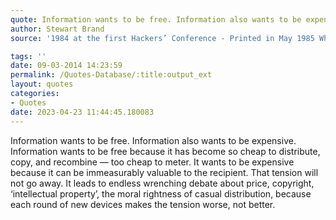 ```yaml
---
quote: Information wants to be free. Information also wants to be expensive.
author: Stewart Brand
source: '1984 at the first Hackers’ Conference - Printed in May 1985 Whole Earth Review'

tags: ''
date: 09-03-2014 14:23:59
permalink: /Quotes-Database/:title:output_ext
layout: quotes
categories:
- Quotes
date: 2023-04-23 11:44:45.180083
---
```

Information wants to be free. Information also wants to be expensive. Information wants to be free because it has become so cheap to distribute, copy, and recombine — too cheap to meter. It wants to be expensive because it can be immeasurably valuable to the recipient. That tension will not go away. It leads to endless wrenching debate about price, copyright, ‘intellectual property’, the moral rightness of casual distribution, because each round of new devices makes the tension worse, not better.